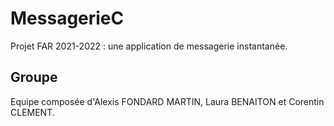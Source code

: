 # MessagerieC

Projet FAR 2021-2022 : une application de messagerie instantanée.

## Groupe

Equipe composée d'Alexis FONDARD MARTIN, Laura BENAITON et Corentin CLEMENT.
